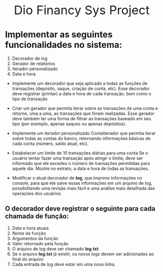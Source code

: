 
<div style="text-align: center; font-size: 40px;">Dio Financy Sys Project</div>


# Implementar as seguintes funcionalidades no sistema: 

1. Decorador de log
2. Gerador de relatórios
3. Iterador personalizado
4. Data e hora

* Implemente um decorador que seja aplicado a todas as funções de transações (depósito, saque, criação de conta, etc). Esse decorador deve registrar (printar) a data e hora de cada transação, bem como o tipo de transação.

* Criar um gerador que permita iterar sobre as transações de uma conta e retorne, uma a uma, as transações que foram realizadas. Esse gerador deve também ter uma forma de filtrar as transações baseado em seu tipo (por exemplo, apenas saques ou apenas depósitos). 

* Implemente um iterador personalizado ContaIterador que permita iterar sobre todas as contas do banco, retornando informações básicas de cada conta (número, saldo atual, etc).

* Estabelecer um limite de 10 transações diárias para uma conta
Se o usuário tentar fazer uma transação após atingir o limite, deve ser informado que ele excedeu o número de transações permitidas para aquele dia.
Mostre no extrato, a data e hora de todas as transações.

* Modificar o atual decorador de **log**, que imprime informações no console, para que ele salve essas informações em um arquivo de log, possibilitando uma revisão mais fácil e uma análise mais detalhada das operações dos usuários.

## O decorador deve registrar o seguinte para cada chamada de função:

1. Data e hora atuais  
2. Nome da função  
3. Argumentos da função  
4. Valor retornado pela função  
5. O arquivo de log deve ser chamado **log.txt**  
6. Se o arquivo **log.txt** já existir, os novos logs devem ser adicionados ao final do arquivo  
7. Cada entrada de log deve estar em uma nova linha.


